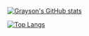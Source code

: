 <!--
**GavinLin512/GavinLin512** is a ✨ _special_ ✨ repository because its `README.md` (this file) appears on your GitHub profile.

Here are some ideas to get you started:

- 🔭 I’m currently working on ...
- 🌱 I’m currently learning ...
- 👯 I’m looking to collaborate on ...
- 🤔 I’m looking for help with ...
- 💬 Ask me about ...
- 📫 How to reach me: ...
- 😄 Pronouns: ...
- ⚡ Fun fact: ...
-->
[![Grayson's GitHub stats](https://github-readme-stats.vercel.app/api?username=gavinlin512&theme=tokyonight)](https://github.com/gavinlin512/github-readme-stats)

[![Top Langs](https://github-readme-stats.vercel.app/api/top-langs/?username=gavinlin512&theme=tokyonight&layout=compact&langs_count=10)](https://github.com/gavinlin512/github-readme-stats)
